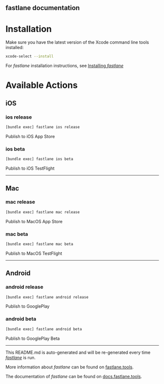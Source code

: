 fastlane documentation
----

# Installation

Make sure you have the latest version of the Xcode command line tools installed:

```sh
xcode-select --install
```

For _fastlane_ installation instructions, see [Installing _fastlane_](https://docs.fastlane.tools/#installing-fastlane)

# Available Actions

## iOS

### ios release

```sh
[bundle exec] fastlane ios release
```

Publish to iOS App Store

### ios beta

```sh
[bundle exec] fastlane ios beta
```

Publish to iOS TestFlight

----


## Mac

### mac release

```sh
[bundle exec] fastlane mac release
```

Publish to MacOS App Store

### mac beta

```sh
[bundle exec] fastlane mac beta
```

Publish to MacOS TestFlight

----


## Android

### android release

```sh
[bundle exec] fastlane android release
```

Publish to GooglePlay

### android beta

```sh
[bundle exec] fastlane android beta
```

Publish to GooglePlay Beta

----

This README.md is auto-generated and will be re-generated every time [_fastlane_](https://fastlane.tools) is run.

More information about _fastlane_ can be found on [fastlane.tools](https://fastlane.tools).

The documentation of _fastlane_ can be found on [docs.fastlane.tools](https://docs.fastlane.tools).
